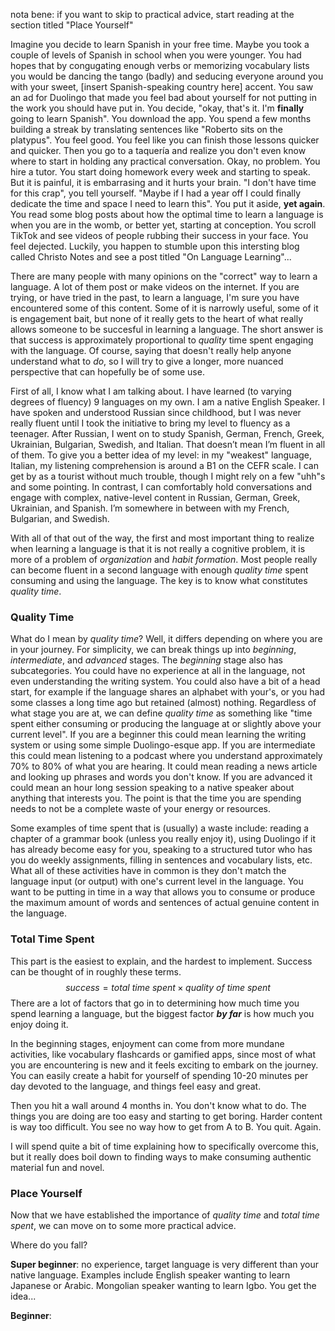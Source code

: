 nota bene: if you want to skip to practical advice, start reading at the section titled "Place Yourself"

Imagine you decide to learn Spanish in your free time. Maybe you took a couple of levels of Spanish in school when you were younger. You had hopes that by congugating enough verbs or memorizing vocabulary lists you would be dancing the tango (badly) and seducing everyone around you with your sweet, [insert Spanish-speaking country here] accent. You saw an ad for Duolingo that made you feel bad about yourself for not putting in the work you should have put in. You decide, "okay, that's it. I'm **finally** going to learn Spanish". You download the app. You spend a few months building a streak by translating sentences like "Roberto sits on the platypus". You feel good. You feel like you can finish those lessons quicker and quicker. Then you go to a taquería and realize you don't even know where to start in holding any practical conversation. Okay, no problem. You hire a tutor. You start doing homework every week and starting to speak. But it is painful, it is embarrasing and it hurts your brain. "I don't have time for this crap", you tell yourself. "Maybe if I had a year off I could finally dedicate the time and space I need to learn this". You put it aside, **yet again**. You read some blog posts about how the optimal time to learn a language is when you are in the womb, or better yet, starting at conception. You scroll TikTok and see videos of people rubbing their success in your face. You feel dejected. Luckily, you happen to stumble upon this intersting blog called Christo Notes and see a post titled "On Language Learning"...

There are many people with many opinions on the "correct" way to learn a language. A lot of them post or make videos on the internet. If you are trying, or have tried in the past, to learn a language, I'm sure you have encountered some of this content. Some of it is narrowly useful, some of it is engagement bait, but none of it really gets to the heart of what really allows someone to be succesful in learning a language. The short answer is that success is approximately proportional to *quality* time spent engaging with the language. Of course, saying that doesn't really help anyone understand what to *do*, so I will try to give a longer, more nuanced perspective that can hopefully be of some use.

First of all, I know what I am talking about. I have learned (to varying degrees of fluency) 9 languages on my own. I am a native English Speaker. I have spoken and understood Russian since childhood, but I was never really fluent until I took the initiative to bring my level to fluency as a teenager. After Russian, I went on to study Spanish, German, French, Greek, Ukrainian, Bulgarian, Swedish, and Italian. That doesn’t mean I’m fluent in all of them. To give you a better idea of my level: in my "weakest" language, Italian, my listening comprehension is around a B1 on the CEFR scale. I can get by as a tourist without much trouble, though I might rely on a few "uhh"s and some pointing. In contrast, I can comfortably hold conversations and engage with complex, native-level content in Russian, German, Greek, Ukrainian, and Spanish. I’m somewhere in between with my French, Bulgarian, and Swedish.

With all of that out of the way, the first and most important thing to realize when learning a language is that it is not really a cognitive problem, it is more of a problem of *organization* and *habit formation*. Most people really can become fluent in a second language with enough *quality time* spent consuming and using the language. The key is to know what constitutes *quality time*.
### Quality Time

What do I mean by *quality time*? Well, it differs depending on where you are in your journey. For simplicity, we can break things up into *beginning*, *intermediate*, and *advanced* stages. The *beginning* stage also has subcategories. You could have no experience at all in the language, not even understanding the writing system. You could also have a bit of a head start, for example if the language shares an alphabet with your's, or you had some classes a long time ago but retained (almost) nothing. Regardless of what stage you are at, we can define *quality time* as something like "time spent either consuming or producing the language at or slightly above your current level". If you are a beginner this could mean learning the writing system or using some simple Duolingo-esque app. If you are intermediate this could mean listening to a podcast where you understand approximately 70% to 80% of what you are hearing. It could mean reading a news article and looking up phrases and words you don't know. If you are advanced it could mean an hour long session speaking to a native speaker about anything that interests you. The point is that the time you are spending needs to not be a complete waste of your energy or resources. 

Some examples of time spent that is (usually) a waste include: reading a chapter of a grammar book (unless you really enjoy it), using Duolingo if it has already become easy for you, speaking to a structured tutor who has you do weekly assignments, filling in sentences and vocabulary lists, etc. What all of these activities have in common is they don't match the language input (or output) with one's current level in the language. You want to be putting in time in a way that allows you to consume or produce the maximum amount of words and sentences of actual genuine content in the language. 

### Total Time Spent

This part is the easiest to explain, and the hardest to implement. Success can be thought of in roughly these terms.
$$
success = total\ time\ spent \times quality\ of\ time\ spent
$$
There are a lot of factors that go in to determining how much time you spend learning a language, but the biggest factor ***by far*** is how much you enjoy doing it. 

In the beginning stages, enjoyment can come from more mundane activities, like vocabulary flashcards or gamified apps, since most of what you are encountering is new and it feels exciting to embark on the journey. You can easily create a habit for yourself of spending 10-20 minutes per day devoted to the language, and things feel easy and great. 

Then you hit a wall around 4 months in. You don't know what to do. The things you are doing are too easy and starting to get boring. Harder content is way too difficult. You see no way how to get from A to B. You quit. Again.

I will spend quite a bit of time explaining how to specifically overcome this, but it really does boil down to finding ways to make consuming authentic material fun and novel.

### Place Yourself

Now that we have established the importance of *quality time* and *total time spent*, we can move on to some more practical advice. 

Where do you fall?

**Super beginner**: no experience, target language is very different than your native language. Examples include English speaker wanting to learn Japanese or Arabic. Mongolian speaker wanting to learn Igbo. You get the idea...

**Beginner**: 